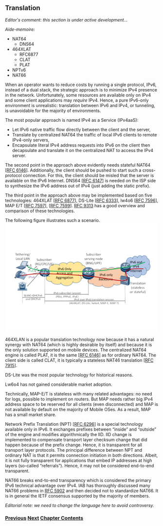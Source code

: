 ## Translation

*Editor's comment: this section is under active development...*

*Aide-memoire:*

- NAT64
    - DNS64
- 464XLAT
    - RFC6877 
    - CLAT
    - PLAT
- NPTv6
- NAT66

When an operator wants to reduce costs by running a single protocol, IPv6, instead of a dual stack,
the strategic approach is to minimize IPv4 presence in the network. Unfortunately, some resources are available only on IPv4 and some client applications may *require* IPv4. Hence, a pure IPv6-only
environment is unrealistic: translation between IPv6 and IPv4, or tunneling, is unavoidable
for the majority of environments.

The most popular approach is named IPv4 as a Service (IPv4aaS):
-	Let IPv6 native traffic flow directly between the client and the server,
-	Translate by centralized NAT64 the traffic of local IPv6 clients to remote IPv4-only servers,
-	Encapsulate literal IPv4 address requests into IPv6 on the client then decapsulate and translate it on the centralized NAT to access the IPv4 server.

The second point in the approach above evidently needs stateful NAT64 \[[RFC 6146](https://www.rfc-editor.org/info/rfc6146)]. Additionally, the client should be pushed to start such a cross-protocol connection. For this, the client should be misled that the server is available on the IPv6 Internet. DNS64 \[[RFC 6147](https://www.rfc-editor.org/info/rfc6147)] is needed on the ISP side to synthesize the IPv6 address out of IPv4 (just adding the static prefix).

The third point in the approach above may be implemented based on five technologies: 464XLAT \[[RFC 6877](https://www.rfc-editor.org/info/rfc6877)], DS-Lite \[[RFC 6333](https://www.rfc-editor.org/info/rfc6333)], lw4o6 \[[RFC 7596](https://www.rfc-editor.org/info/rfc7596)], MAP E/T \[[RFC 7597](https://www.rfc-editor.org/info/rfc7597)], \[[RFC 7599](https://www.rfc-editor.org/info/rfc7599)].
[RFC 9313](https://www.rfc-editor.org/info/rfc9313) has a good overview and comparison of these technologies.

The following figure illustrates such a scenario.
<img src="./vasilenko-IPv4aaS.svg" width="auto" height="auto"/>

464XLAN is a popular translation technology now because it has a natural synergy with NAT64 (which is highly desirable by itself) and because it is the only solution supported on mobile devices. The centralized NAT64 engine is called PLAT, it is the same \[[RFC 6146](https://www.rfc-editor.org/info/rfc6146)] as for ordinary NAT64. The client side is called CLAT, it is typically a stateless NAT46 translation \[[RFC 7915](https://www.rfc-editor.org/info/rfc7915)].

DS-Lite was the most popular technology for historical reasons.

Lw6o4 has not gained considerable market adoption.

Technically, MAP-E/T is stateless with many related advantages: no need for logs, possible to implement on routers. But MAP needs rather big IPv4 address space to be reserved for all clients (even disconnected) and MAP is not available by default on the majority of Mobile OSes. As a result, MAP has a small market share.

Network Prefix Translation (NPT) \[[RFC 6296](https://www.rfc-editor.org/info/rfc6296)] is a special technology available only in IPv6. It exchanges prefixes between “inside” and “outside” of the engine and modifies algorithmically the IID. IID change is implemented to compensate transport layer checksum change that did happen because of the prefix change. Hence, it is transparent for all transport layer protocols.
The principal difference between NPT and ordinary NAT is that it permits connection initiation in both directions. Albeit, it is not fully transparent for applications that embed IP addresses at high layers (so-called “referrals”). Hence, it may not be considered end-to-end transparent.

NAT66 breaks end-to-end transparency which is considered the primary IPv6 technical advantage over IPv4. IAB has thoroughly discussed many NAT66 problems in [RFC 5902](https://www.rfc-editor.org/info/rfc5902) and then decided not to standardize NAT66. It is in general the IETF consensus supported by the majority of members.

*Editorial note: we need to change the language here to avoid controversy.*


<!-- Link lines generated automatically; do not delete -->
### [<ins>Previous</ins>](Tunnels.md) [<ins>Next</ins>](Obsolete%20techniques.md) [<ins>Chapter Contents</ins>](3.%20Coexistence%20with%20Legacy%20IPv4.md)
